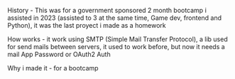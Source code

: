 
History - This was for a government sponsored 2 month bootcamp i assisted in 2023 (assisted to 3 at the same time, Game dev, frontend and Python), it was the last proyect i made as a homework

How works - it work using SMTP (Simple Mail Transfer Protocol), a lib used for send mails between servers, it used to work before, but now it needs a mail App Password or OAuth2 Auth

Why i made it - for a bootcamp

